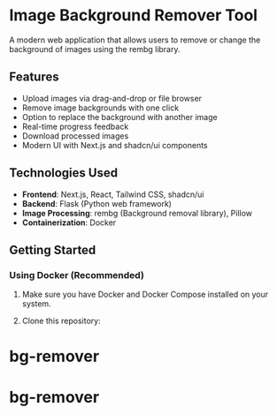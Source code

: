 # Image Background Remover Tool

A modern web application that allows users to remove or change the background of images using the rembg library.

## Features

- Upload images via drag-and-drop or file browser
- Remove image backgrounds with one click
- Option to replace the background with another image
- Real-time progress feedback
- Download processed images
- Modern UI with Next.js and shadcn/ui components

## Technologies Used

- **Frontend**: Next.js, React, Tailwind CSS, shadcn/ui
- **Backend**: Flask (Python web framework)
- **Image Processing**: rembg (Background removal library), Pillow
- **Containerization**: Docker

## Getting Started

### Using Docker (Recommended)

1. Make sure you have Docker and Docker Compose installed on your system.

2. Clone this repository:

# bg-remover
# bg-remover
